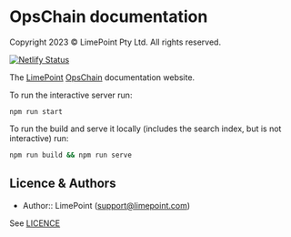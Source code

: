 # OpsChain documentation

Copyright 2023 © LimePoint Pty Ltd. All rights reserved.

[![Netlify Status](https://api.netlify.com/api/v1/badges/5111c581-0012-4e5a-9992-5d86fc6b17b4/deploy-status)](https://app.netlify.com/sites/opschaindocs/deploys)

The [LimePoint](https://www.limepoint.com/) [OpsChain](https://opschain.io/) documentation website.

To run the interactive server run:

```shell
npm run start
```

To run the build and serve it locally (includes the search index, but is not interactive) run:

```bash
npm run build && npm run serve
```

## Licence & Authors

- Author:: LimePoint (support@limepoint.com)

See [LICENCE](LICENCE)
